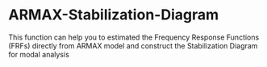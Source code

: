 # ARMAX-Stabilization-Diagram
This function can help you to estimated the Frequency Response Functions (FRFs) directly from ARMAX model and construct the Stabilization Diagram for modal analysis
